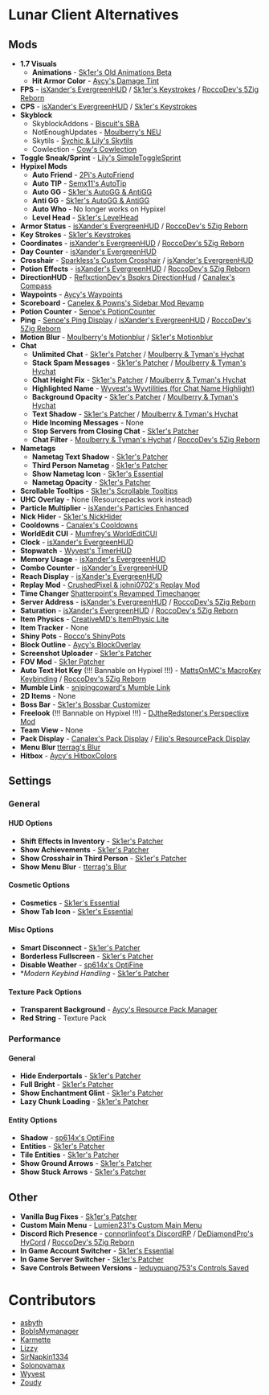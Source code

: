 # Lunar Client Alternatives

## Mods

- **1.7 Visuals**
  - **Animations** - [Sk1er's Old Animations Beta](https://sk1er.club/beta)
  - **Hit Armor Color** - [Aycy's Damage Tint](https://hypixel.net/threads/forge-1-8-9-damage-tint-v2-0.2008597/)
- **FPS** - [isXander's EvergreenHUD](https://github.com/isXander/EvergreenHUD/releases) / [Sk1er's Keystrokes](https://sk1er.club/mods/keystrokesmod) / [RoccoDev's 5Zig Reborn](https://5zigreborn.eu/)
- **CPS** - [isXander's EvergreenHUD](https://github.com/isXander/EvergreenHUD/releases) / [Sk1er's Keystrokes](https://sk1er.club/mods/keystrokesmod)
- **Skyblock**
  - SkyblockAddons - [Biscuit's SBA](https://github.com/BiscuitDevelopment/SkyblockAddons/releases/latest)
  - NotEnoughUpdates - [Moulberry's NEU](https://github.com/Moulberry/NotEnoughUpdates/releases/latest)
  - Skytils - [Sychic & Lily's Skytils](https://github.com/Skytils/SkytilsMod/releases/latest)
  - Cowlection - [Cow's Cowlection](https://github.com/cow-mc/Cowlection/releases/latest)
- **Toggle Sneak/Sprint** - [Lily's SimpleToggleSprint](https://github.com/My-Name-Is-Jeff/SimpleToggleSprint/releases/latest)
- **Hypixel Mods**
  - **Auto Friend** -  [2Pi's AutoFriend](https://2pi.pw/mods/autofriend)
  - **Auto TIP** - [Semx11's AutoTip](https://autotip.pro/download)
  - **Auto GG** - [Sk1er's AutoGG & AntiGG](https://sk1er.club/mods/autogg)
  - **Anti GG** - [Sk1er's AutoGG & AntiGG](https://sk1er.club/mods/autogg)
  - **Auto Who** - No longer works on Hypixel
  - **Level Head** - [Sk1er's LevelHead](https://www.sk1er.club/mods/level_head)
- **Armor Status** - [isXander's EvergreenHUD](https://github.com/isXander/EvergreenHUD/releases) / [RoccoDev's 5Zig Reborn](https://5zigreborn.eu/)
- **Key Strokes** - [Sk1er's Keystrokes](https://sk1er.club/mods/keystrokesmod)
- **Coordinates** - [isXander's EvergreenHUD](https://github.com/isXander/EvergreenHUD/releases) / [RoccoDev's 5Zig Reborn](https://5zigreborn.eu/)
- **Day Counter** - [isXander's EvergreenHUD](https://github.com/isXander/EvergreenHUD/releases)
- **Crosshair** - [Sparkless's Custom Crosshair](https://www.curseforge.com/minecraft/mc-mods/custom-crosshair-mod/files/all?filter-game-version=2020709689%3A5806) / [isXander's EvergreenHUD](https://github.com/isXander/EvergreenHUD/releases)
- **Potion Effects** - [isXander's EvergreenHUD](https://github.com/isXander/EvergreenHUD/releases) / [RoccoDev's 5Zig Reborn](https://5zigreborn.eu/)
- **DirectionHUD** - [ReflxctionDev's Bspkrs DirectionHud](https://github.com/ReflxctionDev/bspkrsCore/releases/latest) / [Canalex's Compass](https://www.youtube.com/watch?v=Anwxqk2EAlE)
- **Waypoints** - [Aycy's Waypoints](https://www.youtube.com/watch?v=5jq5tXqwDTM)
- **Scoreboard** - [Canelex & Powns's Sidebar Mod Revamp](https://www.youtube.com/watch?v=cn9VvT43yRs)
- **Potion Counter** - [Senoe's PotionCounter](https://www.youtube.com/watch?v=7iYeYK2CGDo)
- **Ping** - [Senoe's Ping Display](https://www.youtube.com/watch?v=NAsefZXZbHQ) / [isXander's EvergreenHUD](https://github.com/isXander/EvergreenHUD/releases) / [RoccoDev's 5Zig Reborn](https://5zigreborn.eu/)
- **Motion Blur** - [Moulberry's Motionblur](https://cdn.discordapp.com/attachments/733903046681034813/806188815286665226/MbMotionblur-1.0-REL-Fixed.jar) / [Sk1er's Motionblur](https://sk1er.club/mods/motionblurmod)
- **Chat**
  - **Unlimited Chat** - [Sk1er's Patcher](https://sk1er.club/mods/patcher) / [Moulberry & Tyman's Hychat](https://github.com/TymanWasTaken/Hychat)
  - **Stack Spam Messages** - [Sk1er's Patcher](https://sk1er.club/mods/patcher) / [Moulberry & Tyman's Hychat](https://github.com/TymanWasTaken/Hychat)
  - **Chat Height Fix** - [Sk1er's Patcher](https://sk1er.club/mods/patcher) / [Moulberry & Tyman's Hychat](https://github.com/TymanWasTaken/Hychat)
  - **Highlighted Name** - [Wyvest's Wyvtilities (for Chat Name Highlight)](https://github.com/wyvest/Wyvtilities/releases/latest)
  - **Background Opacity** - [Sk1er's Patcher](https://sk1er.club/mods/patcher) / [Moulberry & Tyman's Hychat](https://github.com/TymanWasTaken/Hychat)
  - **Text Shadow** - [Sk1er's Patcher](https://sk1er.club/mods/patcher) / [Moulberry & Tyman's Hychat](https://github.com/TymanWasTaken/Hychat)
  - **Hide Incoming Messages** - None
  - **Stop Servers from Closing Chat** - [Sk1er's Patcher](https://sk1er.club/mods/patcher)
  - **Chat Filter** - [Moulberry & Tyman's Hychat](https://github.com/TymanWasTaken/Hychat) / [RoccoDev's 5Zig Reborn](https://5zigreborn.eu/)
- **Nametags**
  - **Nametag Text Shadow** -  [Sk1er's Patcher](https://sk1er.club/mods/patcher)
  - **Third Person Nametag** - [Sk1er's Patcher](https://sk1er.club/mods/patcher)
  - **Show Nametag Icon** - [Sk1er's Essential](https://essential.gg)
  - **Nametag Opacity** - [Sk1er's Patcher](https://sk1er.club/mods/patcher)
- **Scrollable Tooltips** - [Sk1er's Scrollable Tooltips](https://www.sk1er.club/mods/text_overflow_scroll)
- **UHC Overlay** - None (Resourcepacks work instead)
- **Particle Multiplier** - [isXander's Particles Enhanced](https://short.isxander.dev/yGgnHO)
- **Nick Hider** - [Sk1er's NickHider](https://sk1er.llc/mods/nick_hider)
- **Cooldowns** - [Canalex's Cooldowns](https://www.youtube.com/watch?v=if1t-gO2yfc)
- **WorldEdit CUI** - [Mumfrey's WorldEditCUI](https://www.curseforge.com/minecraft/mc-mods/worldeditcui/files/all?filter-game-version=2020709689%3A5806)
- **Clock** - [isXander's EvergreenHUD](https://github.com/isXander/EvergreenHUD/releases)
- **Stopwatch** - [Wyvest's TimerHUD](https://github.com/wyvest/timerhud-forge/releases/latest)
- **Memory Usage** - [isXander's EvergreenHUD](https://github.com/isXander/EvergreenHUD/releases)
- **Combo Counter** - [isXander's EvergreenHUD](https://github.com/isXander/EvergreenHUD/releases)
- **Reach Display** - [isXander's EvergreenHUD](https://github.com/isXander/EvergreenHUD/releases)
- **Replay Mod** - [CrushedPixel & johni0702's Replay Mod](https://www.replaymod.com/download/download_new.php?version=1.8.9-2.5.2)
- **Time Changer** [Shatterpoint's Revamped Timechanger](https://github.com/shatter-point/Revamped-TimeChanger/releases/latest)
- **Server Address** -  [isXander's EvergreenHUD](https://github.com/isXander/EvergreenHUD/releases) / [RoccoDev's 5Zig Reborn](https://5zigreborn.eu/)
- **Saturation** - [isXander's EvergreenHUD](https://github.com/isXander/EvergreenHUD/releases) / [RoccoDev's 5Zig Reborn](https://5zigreborn.eu/)
- **Item Physics** - [CreativeMD's ItemPhysic Lite](https://www.curseforge.com/minecraft/mc-mods/itemphysic-lite/files/all?filter-game-version=2020709689%3A5806)
- **Item Tracker** - None
- **Shiny Pots** - [Rocco's ShinyPots](https://github.com/RoccoDev/ShinyPots-1.8/releases/latest)
- **Block Outline** - [Aycy's BlockOverlay](https://hypixel.net/threads/forge-1-8-9-block-overlay-v4-0-3.1417995/)
- **Screenshot Uploader** - [Sk1er's Patcher](https://sk1er.club/mods/patcher)
- **FOV Mod** - [Sk1er Patcher](https://sk1er.club/mods/patcher)
- **Auto Text Hot Key** (!!! Bannable on Hypixel !!!) - [MattsOnMC's MacroKey Keybinding](https://www.curseforge.com/minecraft/mc-mods/macrokey-keybinding/files/all?filter-game-version=2020709689%3A5806) / [RoccoDev's 5Zig Reborn](https://5zigreborn.eu/)
- **Mumble Link** - [snipingcoward's Mumble Link](https://www.curseforge.com/minecraft/mc-mods/mumblelink/files/all?filter-game-version=2020709689%3A5806)
- **2D Items** - None
- **Boss Bar** - [Sk1er's Bossbar Customizer](https://sk1er.club/mods/bossbar_customizer)
- **Freelook** (!!! Bannable on Hypixel !!!) - [DJtheRedstoner's Perspective Mod](https://inv.wtf/djperspective)
- **Team View** - None
- **Pack Display** - [Canalex's Pack Display](https://www.youtube.com/watch?v=LeDNOdOdGyk) / [Filip's ResourcePack Display](https://github.com/1fxe/Resource-Pack-Display/releases/latest)
- **Menu Blur** [tterrag's Blur](https://www.curseforge.com/minecraft/mc-mods/blur/files/all?filter-game-version=2020709689%3A5806)
- **Hitbox** - [Aycy's HitboxColors](http://www.mediafire.com/file/rci3i8m09yoek7u/HitboxColors-v1.0.jar)

## Settings

### General

#### HUD Options

- **Shift Effects in Inventory** - [Sk1er's Patcher](https://sk1er.club/mods/patcher)
- **Show Achievements** - [Sk1er's Patcher](https://sk1er.club/mods/patcher)
- **Show Crosshair in Third Person** - [Sk1er's Patcher](https://sk1er.club/mods/patcher)
- **Show Menu Blur** - [tterrag's Blur](https://www.curseforge.com/minecraft/mc-mods/blur/files/all?filter-game-version=2020709689%3A5806)

#### Cosmetic Options

- **Cosmetics** - [Sk1er's Essential](https://essential.gg)
- **Show Tab Icon** - [Sk1er's Essential](https://essential.gg)

#### Misc Options

- **Smart Disconnect** - [Sk1er's Patcher](https://sk1er.club/mods/patcher)
- **Borderless Fullscreen** - [Sk1er's Patcher](https://sk1er.club/mods/patcher)
- **Disable Weather** - [sp614x's OptiFine](https://optifine.net/adloadx?f=OptiFine_1.8.9_HD_U_M5.jar)
- **Modern Keybind Handling* - [Sk1er's Patcher](https://sk1er.club/mods/patcher)

#### Texture Pack Options

- **Transparent Background** - [Aycy's Resource Pack Manager](https://www.youtube.com/watch?v=OQZFWrrEcYM)
- **Red String** - Texture Pack

### Performance

#### General
  
- **Hide Enderportals** - [Sk1er's Patcher](https://sk1er.club/mods/patcher)
- **Full Bright** - [Sk1er's Patcher](https://sk1er.club/mods/patcher)
- **Show Enchantment Glint** - [Sk1er's Patcher](https://sk1er.club/mods/patcher)
- **Lazy Chunk Loading** - [Sk1er's Patcher](https://sk1er.club/mods/patcher)

#### Entity Options

- **Shadow** - [sp614x's OptiFine](https://optifine.net/adloadx?f=OptiFine_1.8.9_HD_U_M5.jar)
- **Entities** - [Sk1er's Patcher](https://sk1er.club/mods/patcher)
- **Tile Entities** - [Sk1er's Patcher](https://sk1er.club/mods/patcher)
- **Show Ground Arrows** - [Sk1er's Patcher](https://sk1er.club/mods/patcher)
- **Show Stuck Arrows** - [Sk1er's Patcher](https://sk1er.club/mods/patcher)

## Other
  
- **Vanilla Bug Fixes** - [Sk1er's Patcher](https://sk1er.club/mods/patcher)
- **Custom Main Menu** - [Lumien231's Custom Main Menu](https://www.curseforge.com/minecraft/mc-mods/custom-main-menu/files/all?filter-game-version=2020709689%3A5806)
- **Discord Rich Presence** - [connorlinfoot's DiscordRP](https://hypixel.net/threads/forge-1-8-9-discordrp-rich-presence-for-minecraft-hypixel.1573606/) / [DeDiamondPro's HyCord](https://github.com/DeDiamondPro/HyCord/releases/latest) / [RoccoDev's 5Zig Reborn](https://5zigreborn.eu/)
- **In Game Account Switcher** - [Sk1er's Essential](https://essential.gg)
- **In Game Server Switcher** - [Sk1er's Patcher](https://sk1er.club/mods/patcher)
- **Save Controls Between Versions** - [leduyquang753's Controls Saved](https://hypixel.net/threads/forge-1-8-9-controls-saved-%E2%80%93-save-controls-as-presets.2010689/)

# Contributors

- [asbyth](https://github.com/asbyth)
- [BobIsMymanager](https://github.com/BobisMymanager)
- [Karmette](https://github.com/karmette)
- [Lizzy](https://github.com/LizzyMaybeDev)
- [SirNapkin1334](https://github.com/sirnapkin1334)
- [Solonovamax](https://github.com/solonovamax)
- [Wyvest](https://github.com/wyvest)
- [Zoudy](https://github.com/zoudywastaken)
